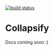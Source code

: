 [![build status](https://secure.travis-ci.org/cdata/collapsify.png)](http://travis-ci.org/cdata/collapsify)
# Collapsify

Docs coming soon :)
